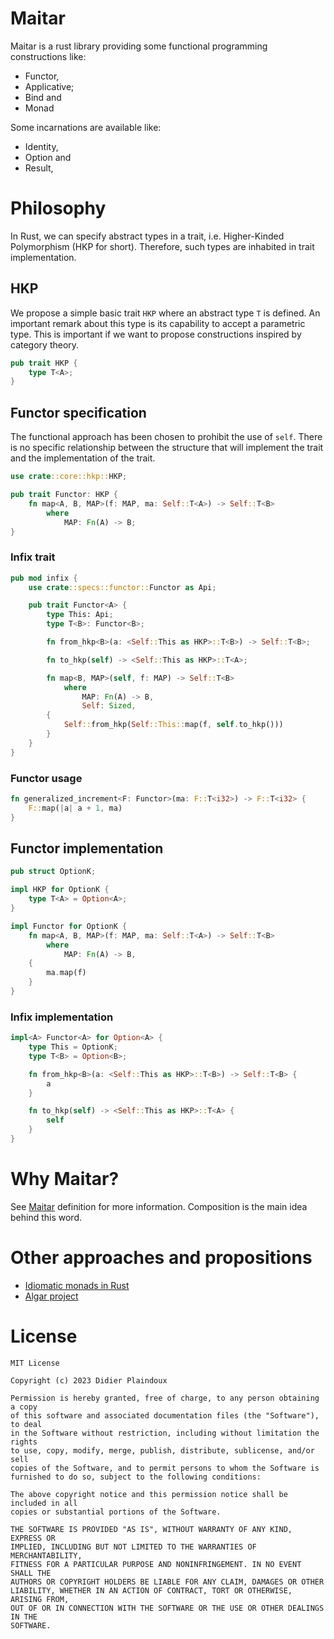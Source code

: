 # Maitar

Maitar is a rust library providing some functional programming constructions 
like:
- Functor,
- Applicative;
- Bind and
- Monad

Some incarnations are available like:
- Identity,
- Option and
- Result,

# Philosophy

In Rust, we can specify abstract types in a trait, i.e. Higher-Kinded Polymorphism
(HKP for short). Therefore, such types are inhabited in trait implementation.

## HKP

We propose a simple basic trait `HKP` where an abstract type `T` is defined.
An important remark about this type is its capability to accept a parametric type.
This is important if we want to propose constructions inspired by category theory.

```rust
pub trait HKP {
    type T<A>;
}
```

## Functor specification

The functional approach has been chosen to prohibit the use of `self`.
There is no specific relationship between the structure that will implement
the trait and the implementation of the trait.



```rust
use crate::core::hkp::HKP;

pub trait Functor: HKP {
    fn map<A, B, MAP>(f: MAP, ma: Self::T<A>) -> Self::T<B>
        where
            MAP: Fn(A) -> B;
}
```

### Infix trait

```rust
pub mod infix {
    use crate::specs::functor::Functor as Api;

    pub trait Functor<A> {
        type This: Api;
        type T<B>: Functor<B>;

        fn from_hkp<B>(a: <Self::This as HKP>::T<B>) -> Self::T<B>;

        fn to_hkp(self) -> <Self::This as HKP>::T<A>;

        fn map<B, MAP>(self, f: MAP) -> Self::T<B>
            where
                MAP: Fn(A) -> B,
                Self: Sized,
        {
            Self::from_hkp(Self::This::map(f, self.to_hkp()))
        }
    }
}
```

### Functor usage

```rust
fn generalized_increment<F: Functor>(ma: F::T<i32>) -> F::T<i32> {
    F::map(|a| a + 1, ma)
}
```

## Functor implementation

```rust
pub struct OptionK;

impl HKP for OptionK {
    type T<A> = Option<A>;
}

impl Functor for OptionK {
    fn map<A, B, MAP>(f: MAP, ma: Self::T<A>) -> Self::T<B>
        where
            MAP: Fn(A) -> B,
    {
        ma.map(f)
    }
}
```

### Infix implementation

```rust
impl<A> Functor<A> for Option<A> {
    type This = OptionK;
    type T<B> = Option<B>;

    fn from_hkp<B>(a: <Self::This as HKP>::T<B>) -> Self::T<B> {
        a
    }

    fn to_hkp(self) -> <Self::This as HKP>::T<A> {
        self
    }
}
```

# Why Maitar?

See [Maitar](https://www.elfdict.com/w/maitar?include_old=1) definition for more information. Composition is the main
idea behind this word.

# Other approaches and propositions

- [Idiomatic monads in Rust](https://varkor.github.io/blog/2019/03/28/idiomatic-monads-in-rust.html)
- [Algar project](https://github.com/cando/Algar)

# License 

```
MIT License

Copyright (c) 2023 Didier Plaindoux

Permission is hereby granted, free of charge, to any person obtaining a copy
of this software and associated documentation files (the "Software"), to deal
in the Software without restriction, including without limitation the rights
to use, copy, modify, merge, publish, distribute, sublicense, and/or sell
copies of the Software, and to permit persons to whom the Software is
furnished to do so, subject to the following conditions:

The above copyright notice and this permission notice shall be included in all
copies or substantial portions of the Software.

THE SOFTWARE IS PROVIDED "AS IS", WITHOUT WARRANTY OF ANY KIND, EXPRESS OR
IMPLIED, INCLUDING BUT NOT LIMITED TO THE WARRANTIES OF MERCHANTABILITY,
FITNESS FOR A PARTICULAR PURPOSE AND NONINFRINGEMENT. IN NO EVENT SHALL THE
AUTHORS OR COPYRIGHT HOLDERS BE LIABLE FOR ANY CLAIM, DAMAGES OR OTHER
LIABILITY, WHETHER IN AN ACTION OF CONTRACT, TORT OR OTHERWISE, ARISING FROM,
OUT OF OR IN CONNECTION WITH THE SOFTWARE OR THE USE OR OTHER DEALINGS IN THE
SOFTWARE.
```